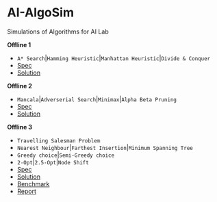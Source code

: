 # AI-AlgoSim
Simulations of Algorithms for AI Lab

**Offline 1**
* `A* Search`|`Hamming Heuristic`|`Manhattan Heuristic`|`Divide & Conquer`
* [Spec](/Spec/Assignment_1_N_Puzzle_description.pdf)
* [Solution](/Offlines/N%20Puzzle/)

**Offline 2**
* `Mancala`|`Adverserial Search`|`Minimax`|`Alpha Beta Pruning`
* [Spec](/Spec/Assignment-2-Adversarial-Search.pdf)
* [Solution](/Offlines/Mancala/)

**Offline 3**
* `Travelling Salesman Problem`
* `Nearest Neighbour`|`Farthest Insertion`|`Minimum Spanning Tree`
* `Greedy choice`|`Semi-Greedy choice`
* `2-Opt`|`2.5-Opt`|`Node Shift`
* [Spec](/Spec/Assignment-3-TSP.pdf)
* [Solution](/Offlines/TSP/)
* [Benchmark](/Offlines//TSP/benchmark/)
* [Report](/Offlines/TSP/all_reports.csv)